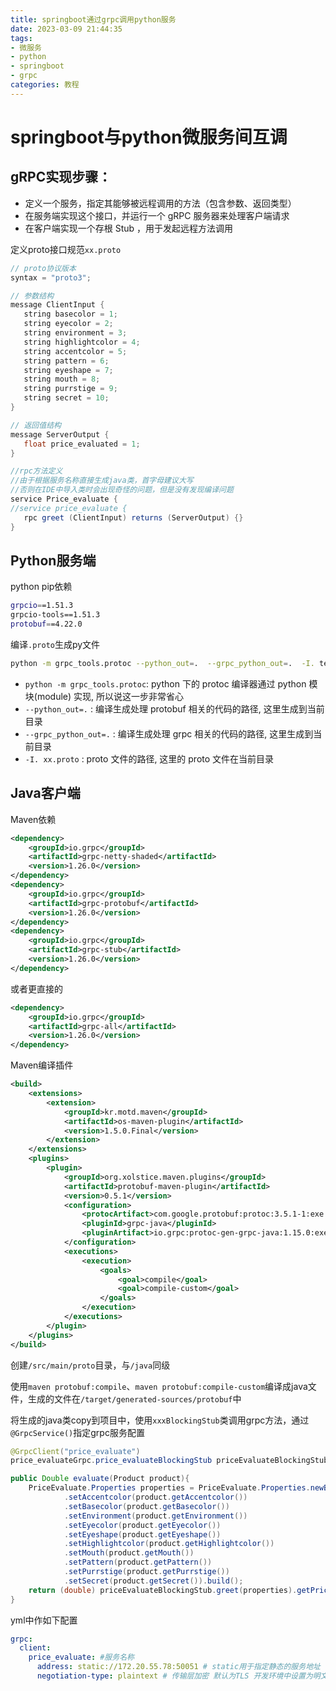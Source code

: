 ```yaml
---
title: springboot通过grpc调用python服务
date: 2023-03-09 21:44:35
tags: 
- 微服务
- python
- springboot
- grpc
categories: 教程
---
```


# springboot与python微服务间互调

## gRPC实现步骤：
- 定义一个服务，指定其能够被远程调用的方法（包含参数、返回类型）
- 在服务端实现这个接口，并运行一个 gRPC 服务器来处理客户端请求
- 在客户端实现一个存根 Stub ，用于发起远程方法调用

定义proto接口规范```xx.proto```
```java
// proto协议版本
syntax = "proto3";

// 参数结构
message ClientInput {
   string basecolor = 1;
   string eyecolor = 2;
   string environment = 3;
   string highlightcolor = 4;
   string accentcolor = 5;
   string pattern = 6;
   string eyeshape = 7;
   string mouth = 8;
   string purrstige = 9;
   string secret = 10;
}

// 返回值结构
message ServerOutput {
   float price_evaluated = 1;
}

//rpc方法定义
//由于根据服务名称直接生成java类，首字母建议大写
//否则在IDE中导入类时会出现奇怪的问题，但是没有发现编译问题
service Price_evaluate {
//service price_evaluate {
   rpc greet (ClientInput) returns (ServerOutput) {}
}
```
## Python服务端
python pip依赖
```bash
grpcio==1.51.3
grpcio-tools==1.51.3
protobuf==4.22.0
```

编译```.proto```生成py文件
```bash
python -m grpc_tools.protoc --python_out=.  --grpc_python_out=.  -I. test.proto
```
- ```python -m grpc_tools.protoc```: python 下的 protoc 编译器通过 python 模块(module) 实现, 所以说这一步非常省心
- ```--python_out=.``` : 编译生成处理 protobuf 相关的代码的路径, 这里生成到当前目录
- ``--grpc_python_out=.`` : 编译生成处理 grpc 相关的代码的路径, 这里生成到当前目录
- ``-I. xx.proto`` : proto 文件的路径, 这里的 proto 文件在当前目录
## Java客户端

Maven依赖
```xml
<dependency>
    <groupId>io.grpc</groupId>
    <artifactId>grpc-netty-shaded</artifactId>
    <version>1.26.0</version>
</dependency>
<dependency>
    <groupId>io.grpc</groupId>
    <artifactId>grpc-protobuf</artifactId>
    <version>1.26.0</version>
</dependency>
<dependency>
    <groupId>io.grpc</groupId>
    <artifactId>grpc-stub</artifactId>
    <version>1.26.0</version>
</dependency>
```

或者更直接的
```xml
<dependency>
    <groupId>io.grpc</groupId>
    <artifactId>grpc-all</artifactId>
    <version>1.26.0</version>
</dependency>
```
Maven编译插件
```xml
<build>
    <extensions>
        <extension>
            <groupId>kr.motd.maven</groupId>
            <artifactId>os-maven-plugin</artifactId>
            <version>1.5.0.Final</version>
        </extension>
    </extensions>
    <plugins>
        <plugin>
            <groupId>org.xolstice.maven.plugins</groupId>
            <artifactId>protobuf-maven-plugin</artifactId>
            <version>0.5.1</version>
            <configuration>
                <protocArtifact>com.google.protobuf:protoc:3.5.1-1:exe:${os.detected.classifier}</protocArtifact>
                <pluginId>grpc-java</pluginId>
                <pluginArtifact>io.grpc:protoc-gen-grpc-java:1.15.0:exe:${os.detected.classifier}</pluginArtifact>
            </configuration>
            <executions>
                <execution>
                    <goals>
                        <goal>compile</goal>
                        <goal>compile-custom</goal>
                    </goals>
                </execution>
            </executions>
        </plugin>
    </plugins>
</build>
```

创建```/src/main/proto```目录，与```/java```同级

使用```maven protobuf:compile```、``maven protobuf:compile-custom``编译成java文件，生成的文件在```/target/generated-sources/protobuf```中

将生成的java类copy到项目中，使用``xxxBlockingStub``类调用grpc方法，通过``@GrpcService()``指定grpc服务配置

```java
@GrpcClient("price_evaluate")
price_evaluateGrpc.price_evaluateBlockingStub priceEvaluateBlockingStub;

public Double evaluate(Product product){
    PriceEvaluate.Properties properties = PriceEvaluate.Properties.newBuilder()
            .setAccentcolor(product.getAccentcolor())
            .setBasecolor(product.getBasecolor())
            .setEnvironment(product.getEnvironment())
            .setEyecolor(product.getEyecolor())
            .setEyeshape(product.getEyeshape())
            .setHighlightcolor(product.getHighlightcolor())
            .setMouth(product.getMouth())
            .setPattern(product.getPattern())
            .setPurrstige(product.getPurrstige())
            .setSecret(product.getSecret()).build();
    return (double) priceEvaluateBlockingStub.greet(properties).getPriceEvaluated();
}
```

yml中作如下配置

```yaml
grpc:
  client:
    price_evaluate: #服务名称
      address: static://172.20.55.78:50051 # static用于指定静态的服务地址 也可以通过Spring Cloud等服务注册机制获取服务地址
      negotiation-type: plaintext # 传输层加密 默认为TLS 开发环境中设置为明文避免ssl报错
```